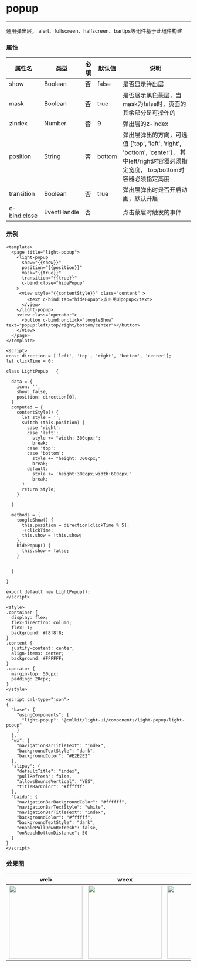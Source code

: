 # popup

-------

通用弹出层， alert、fullscreen、halfscreen、bartips等组件基于此组件构建

### 属性



| 属性名             | 类型         | 必填 | 默认值 | 说明                                                     |
| ------------------ | ------------ | ---- | ------ | -------------------------------------------------------- |
| show            | Boolean     | 否  | false  | 是否显示弹出层                                               |
| mask            | Boolean     | 否  | true  | 是否展示黑色蒙层，当mask为false时，页面的其余部分是可操作的                                               |
| zIndex            | Number     | 否  | 9  | 弹出层的z-index                                             |
| position            | String     | 否  | bottom  | 弹出层弹出的方向，可选值 ['top', 'left', 'right', 'bottom', 'center']， 其中left/right时容器必须指定宽度， top/bottom时容器必须指定高度                                            |
| transition            | Boolean     | 否  | true  | 弹出层弹出时是否开启动画，默认开启                                             |
| c-bind:close            | EventHandle     | 否  |   | 点击蒙层时触发的事件                     |



### 示例

```vue
<template>
  <page title="light-popup">
    <light-popup
      show="{{show}}"
      position="{{position}}"
      mask="{{true}}"
      transition="{{true}}"
      c-bind:close="hidePopup"
    >
     <view style="{{contentStyle}}" class="content" >
        <text c-bind:tap="hidePopup">点击关闭popup</text>
      </view>
    </light-popup>
    <view class="operator">
      <button c-bind:onclick="toogleShow" text="popup:left/top/right/bottom/center"></button>
    </view>
  </page>
</template>

<script>
const direction = ['left', 'top', 'right', 'bottom', 'center'];
let clickTime = 0;

class LightPopup   {

  data = {
    icon: '',
    show: false,
    position: direction[0],
  }
  computed = {
    contentStyle() {
      let style = '';
      switch (this.position) {
        case 'right':
        case 'left': 
          style += "width: 300cpx;";
          break;
        case 'top':
        case 'bottom':
          style += "height: 300cpx;"
          break;
        default:
          style += 'height:300cpx;width:600cpx;'
          break;
      }
      return style;
    }

  }

  methods = {
    toogleShow() {
      this.position = direction[clickTime % 5];
      ++clickTime;
      this.show = !this.show;
    },
    hidePopup() {
      this.show = false;
    }


  }
  
}

export default new LightPopup();
</script>

<style>
.container {
  display: flex;
  flex-direction: column;
  flex: 1;
  background: #f8f8f8;
}
.content {
  justify-content: center;
  align-items: center;
  background: #FFFFFF;
}
.operator {
  margin-top: 50cpx;
  padding: 20cpx;
}
</style>

<script cml-type="json">
{
  "base": {
    "usingComponents": {
      "light-popup": "@cmlkit/light-ui/components/light-popup/light-popup"
    }
  },
  "wx": {
    "navigationBarTitleText": "index",
    "backgroundTextStyle": "dark",
    "backgroundColor": "#E2E2E2"
  },
  "alipay": {
    "defaultTitle": "index",
    "pullRefresh": false,
    "allowsBounceVertical": "YES",
    "titleBarColor": "#ffffff"
  },
  "baidu": {
    "navigationBarBackgroundColor": "#ffffff",
    "navigationBarTextStyle": "white",
    "navigationBarTitleText": "index",
    "backgroundColor": "#ffffff",
    "backgroundTextStyle": "dark",
    "enablePullDownRefresh": false,
    "onReachBottomDistance": 50
  }
}
</script>

```

### 效果图

| web                                                          | weex                                                         | wx                                                           | alipay                                                       | baidu                                                        | qq                                                           |
| ------------------------------------------------------------ | ------------------------------------------------------------ | ------------------------------------------------------------ | ------------------------------------------------------------ | ------------------------------------------------------------ | ------------------------------------------------------------ |
| <img src="../assets/images/web/web-popup.png" width="200px" /> | <img src="../assets/images/weex/weex-popup.jpg" width="200px" /> | <img src="../assets/images/wx/wx-popup.png" width="200px" /> | <img src="../assets/images/alipay/ali-popup.png" width="200px" /> | <img src="../assets/images/baidu/baidu-popup.png" width="200px" /> | <img src="../assets/images/qq/qq-popup.png" width="200px" /> |